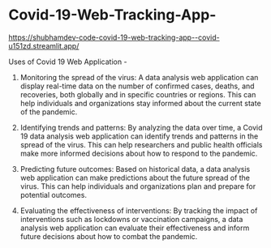 # Covid-19-Web-Tracking-App-
https://shubhamdev-code-covid-19-web-tracking-app--covid-u151zd.streamlit.app/

Uses of Covid 19 Web Application - 

1. Monitoring the spread of the virus: A data analysis web application can display real-time data on the number of confirmed cases, deaths, and recoveries, both globally and in specific countries or regions. This can help individuals and organizations stay informed about the current state of the pandemic.

2. Identifying trends and patterns: By analyzing the data over time, a Covid 19 data analysis web application can identify trends and patterns in the spread of the virus. This can help researchers and public health officials make more informed decisions about how to respond to the pandemic.

3. Predicting future outcomes: Based on historical data, a data analysis web application can make predictions about the future spread of the virus. This can help individuals and organizations plan and prepare for potential outcomes.

4. Evaluating the effectiveness of interventions: By tracking the impact of interventions such as lockdowns or vaccination campaigns, a data analysis web application can evaluate their effectiveness and inform future decisions about how to combat the pandemic.
